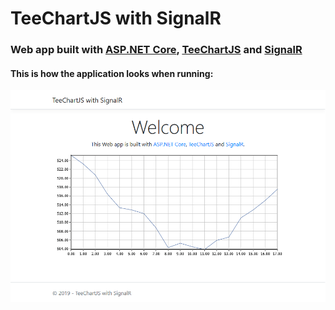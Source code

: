 # TeeChartJS with SignalR
### Web app built with [ASP.NET Core](https://docs.microsoft.com/aspnet/core), [TeeChartJS](https://www.steema.com/product/html5) and [SignalR](https://dotnet.microsoft.com/apps/aspnet/real-time)

#### This is how the application looks when running:

![](TeeChart%20with%20signalR.gif)
